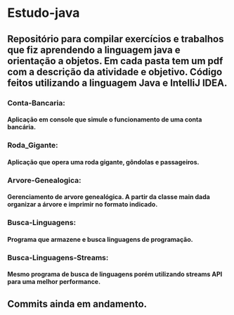 # Estudo-java
## Repositório para compilar exercícios e trabalhos que fiz aprendendo a linguagem java e orientação a objetos. Em cada pasta tem um pdf com a descrição da atividade e objetivo. Código feitos utilizando a linguagem Java e IntelliJ IDEA.


### Conta-Bancaria: 
#### Aplicação em console que simule o funcionamento de uma conta bancária.

### Roda_Gigante:
#### Aplicação que opera uma roda gigante, gôndolas e passageiros.

### Arvore-Genealogica:
#### Gerenciamento de arvore genealógica. A partir da classe main dada organizar a árvore e imprimir no formato indicado.

### Busca-Linguagens: 
#### Programa que armazene e busca linguagens de programação.

### Busca-Linguagens-Streams: 
#### Mesmo programa de busca de linguagens porém utilizando streams API para uma melhor performance.

## Commits ainda em andamento.
